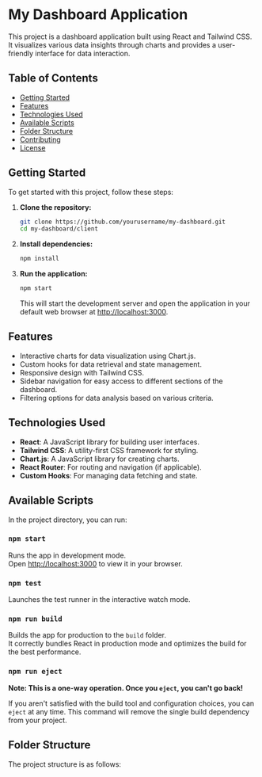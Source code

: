 # My Dashboard Application

This project is a dashboard application built using React and Tailwind CSS. It visualizes various data insights through charts and provides a user-friendly interface for data interaction.

## Table of Contents

- [Getting Started](#getting-started)
- [Features](#features)
- [Technologies Used](#technologies-used)
- [Available Scripts](#available-scripts)
- [Folder Structure](#folder-structure)
- [Contributing](#contributing)
- [License](#license)

## Getting Started

To get started with this project, follow these steps:

1. **Clone the repository:**

   ```bash
   git clone https://github.com/yourusername/my-dashboard.git
   cd my-dashboard/client
   ```

2. **Install dependencies:**

   ```bash
   npm install
   ```

3. **Run the application:**
   ```bash
   npm start
   ```
   This will start the development server and open the application in your default web browser at [http://localhost:3000](http://localhost:3000).

## Features

- Interactive charts for data visualization using Chart.js.
- Custom hooks for data retrieval and state management.
- Responsive design with Tailwind CSS.
- Sidebar navigation for easy access to different sections of the dashboard.
- Filtering options for data analysis based on various criteria.

## Technologies Used

- **React**: A JavaScript library for building user interfaces.
- **Tailwind CSS**: A utility-first CSS framework for styling.
- **Chart.js**: A JavaScript library for creating charts.
- **React Router**: For routing and navigation (if applicable).
- **Custom Hooks**: For managing data fetching and state.

## Available Scripts

In the project directory, you can run:

### `npm start`

Runs the app in development mode.\
Open [http://localhost:3000](http://localhost:3000) to view it in your browser.

### `npm test`

Launches the test runner in the interactive watch mode.

### `npm run build`

Builds the app for production to the `build` folder.\
It correctly bundles React in production mode and optimizes the build for the best performance.

### `npm run eject`

**Note: This is a one-way operation. Once you `eject`, you can't go back!**

If you aren't satisfied with the build tool and configuration choices, you can `eject` at any time. This command will remove the single build dependency from your project.

## Folder Structure

The project structure is as follows:
